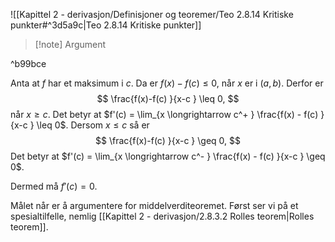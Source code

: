 ![[Kapittel 2 - derivasjon/Definisjoner og teoremer/Teo 2.8.14 Kritiske punkter#^3d5a9c|Teo 2.8.14 Kritiske punkter]]

> [!note] Argument 
> 

^b99bce

Anta at $f$ har et maksimum i $c$. Da er $f(x)-f(c) \leq 0$, når $x$ er i $(a,b)$. Derfor er
$$
\frac{f(x)-f(c) }{x-c } \leq 0,
$$
når $x \ge c$. Det betyr at $f'(c) = \lim_{x \longrightarrow c^+ } \frac{f(x) - f(c) }{x-c } \leq 0$.
Dersom $x\leq c$ så er 
$$
\frac{f(x)-f(c) }{x-c } \geq 0,
$$
Det betyr at $f'(c) = \lim_{x \longrightarrow c^- } \frac{f(x) - f(c) }{x-c } \geq 0$.

Dermed må $f'(c) = 0$.

Målet når er å argumentere for middelverditeoremet. Først ser vi på et spesialtilfelle, nemlig [[Kapittel 2 - derivasjon/2.8.3.2 Rolles teorem|Rolles teorem]].
